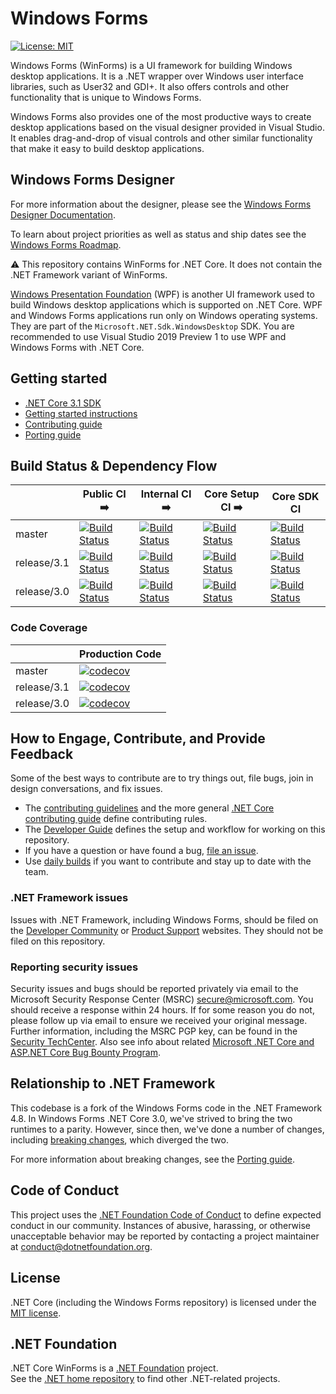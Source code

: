 # Windows Forms

[![License: MIT](https://img.shields.io/badge/License-MIT-green.svg)](https://github.com/dotnet/winforms/blob/master/LICENSE.TXT)

Windows Forms (WinForms) is a UI framework for building Windows desktop applications. It is a .NET wrapper over Windows user interface libraries, such as User32 and GDI+. It also offers controls and other functionality that is unique to Windows Forms.

Windows Forms also provides one of the most productive ways to create desktop applications based on the visual designer provided in Visual Studio. It enables drag-and-drop of visual controls and other similar functionality that make it easy to build desktop applications.

## Windows Forms Designer
For more information about the designer, please see the [Windows Forms Designer Documentation](docs/winforms-designer.md).

To learn about project priorities as well as status and ship dates see the [Windows Forms Roadmap](roadmap.md).

:warning: This repository contains WinForms for .NET Core. It does not contain the .NET Framework variant of WinForms.

[Windows Presentation Foundation](https://github.com/dotnet/wpf) (WPF) is another UI framework used to build Windows desktop applications which is supported on .NET Core. WPF and Windows Forms applications  run only on Windows operating systems. They are part of the `Microsoft.NET.Sdk.WindowsDesktop` SDK. You are recommended to use Visual Studio 2019 Preview 1 to use WPF and Windows Forms with .NET Core.

## Getting started

* [.NET Core 3.1 SDK](https://dotnet.microsoft.com/download/dotnet-core/3.1)
* [Getting started instructions][getting-started]
* [Contributing guide][contributing]
* [Porting guide][porting-guidelines]

## Build Status & Dependency Flow

|               | Public CI                                  :arrow_right:  | Internal CI                                    :arrow_right:  | Core Setup CI                                     :arrow_right:  | Core SDK CI                                                   |
|-------------  |---------------------------------------------------------  |-------------------------------------------------------------  |----------------------------------------------------------------  |-------------------------------------------------------------  |
| master        | [![Build Status][master-public-build]][public-build]      | [![Build Status][master-internal-build]][internal-build]      | [![Build Status][master-core-setup-build]][core-setup-build]     | [![Build Status][master-core-sdk-build]][core-sdk-build]      |
| release/3.1   | [![Build Status][release31-public-build]][public-build]   | [![Build Status][release31-internal-build]][internal-build]   | [![Build Status][release31-core-setup-build]][core-setup-build]  | [![Build Status][release31-core-sdk-build]][core-sdk-build]   |
| release/3.0   | [![Build Status][release3-public-build]][public-build]    | [![Build Status][release3-internal-build]][internal-build]    | [![Build Status][release3-core-setup-build]][core-setup-build]   | [![Build Status][release3-core-sdk-build]][core-sdk-build]    |

### Code Coverage

|               | Production Code                                   | 
|-------------  |-------------------------------------------------  |
| master        | [![codecov][master-coverage-prod]][coverage]      |
| release/3.1   | [![codecov][release31-coverage-prod]][coverage]   |
| release/3.0   | [![codecov][release3-coverage-prod]][coverage]    |


## How to Engage, Contribute, and Provide Feedback

Some of the best ways to contribute are to try things out, file bugs, join in design conversations, and fix issues.

* The [contributing guidelines][contributing] and the more general [.NET Core contributing guide](https://github.com/dotnet/corefx/blob/master/Documentation/project-docs/contributing.md) define contributing rules.
* The [Developer Guide](docs/developer-guide.md) defines the setup and workflow for working on this repository.
* If you have a question or have found a bug, [file an issue](https://github.com/dotnet/winforms/issues/new?template=bug_report.md).
* Use [daily builds][getting-started] if you want to contribute and stay up to date with the team.

### .NET Framework issues

Issues with .NET Framework, including Windows Forms, should be filed on the [Developer Community](https://developercommunity.visualstudio.com/spaces/61/index.html) or [Product Support](https://support.microsoft.com/en-us/contactus?ws=support) websites. They should not be filed on this repository.

### Reporting security issues

Security issues and bugs should be reported privately via email to the Microsoft Security Response Center (MSRC) <secure@microsoft.com>. You should receive a response within 24 hours. If for some reason you do not, please follow up via email to ensure we received your original message. Further information, including the MSRC PGP key, can be found in the [Security TechCenter](https://www.microsoft.com/msrc/faqs-report-an-issue). Also see info about related [Microsoft .NET Core and ASP.NET Core Bug Bounty Program](https://www.microsoft.com/msrc/bounty-dot-net-core).

## Relationship to .NET Framework

This codebase is a fork of the Windows Forms code in the .NET Framework 4.8. In Windows Forms .NET Core 3.0, we've strived to bring the two runtimes to a parity. However, since then, we've done a number of changes, including [breaking changes](https://docs.microsoft.com/dotnet/core/compatibility/winforms), which diverged the two.

For more information about breaking changes, see the [Porting guide][porting-guidelines].

## Code of Conduct

This project uses the [.NET Foundation Code of Conduct](https://dotnetfoundation.org/code-of-conduct) to define expected conduct in our community. Instances of abusive, harassing, or otherwise unacceptable behavior may be reported by contacting a project maintainer at conduct@dotnetfoundation.org.

## License

.NET Core (including the Windows Forms repository) is licensed under the [MIT license](LICENSE.TXT).

## .NET Foundation

.NET Core WinForms is a [.NET Foundation](https://www.dotnetfoundation.org/projects) project.<br />
See the [.NET home repository](https://github.com/Microsoft/dotnet) to find other .NET-related projects.

[getting-started]: docs/getting-started.md
[contributing]: docs/contributing.md
[porting-guidelines]: docs/porting-guidelines.md

[master-public-build]: https://dev.azure.com/dnceng/public/_apis/build/status/267?branchName=master
[release3-public-build]: https://dev.azure.com/dnceng/public/_apis/build/status/267?branchName=release%2f3.0
[release31-public-build]: https://dev.azure.com/dnceng/public/_apis/build/status/267?branchName=release%2f3.1
[public-build]: https://dnceng.visualstudio.com/public/_build?definitionId=267

[master-internal-build]: https://dev.azure.com/dnceng/internal/_apis/build/status/164?branchName=master
[release3-internal-build]: https://dev.azure.com/dnceng/internal/_apis/build/status/164?branchName=release%2f3.0
[release31-internal-build]: https://dev.azure.com/dnceng/internal/_apis/build/status/164?branchName=release%2f3.1
[internal-build]: https://dnceng.visualstudio.com/internal/_build?definitionId=164

[master-core-setup-build]: https://dev.azure.com/dnceng/internal/_apis/build/status/288?branchName=master
[release3-core-setup-build]: https://dev.azure.com/dnceng/internal/_apis/build/status/288?branchName=release%2f3.0
[release31-core-setup-build]: https://dev.azure.com/dnceng/internal/_apis/build/status/288?branchName=release%2f3.1
[core-setup-build]: https://dev.azure.com/dnceng/internal/_build?definitionId=288

[master-core-sdk-build]: https://dev.azure.com/dnceng/internal/_apis/build/status/286?branchName=master
[release3-core-sdk-build]: https://dev.azure.com/dnceng/internal/_apis/build/status/286?branchName=release%2f3.0.1xx
[release31-core-sdk-build]: https://dev.azure.com/dnceng/internal/_apis/build/status/286?branchName=release%2f3.1.1xx
[core-sdk-build]: https://dev.azure.com/dnceng/internal/_build?definitionId=286

[master-coverage-prod]: https://codecov.io/gh/dotnet/winforms/branch/master/graph/badge.svg?flag=production
[release3-coverage-prod]: https://codecov.io/gh/dotnet/winforms/branch/release%2F3.0/graph/badge.svg?flag=production
[release31-coverage-prod]: https://codecov.io/gh/dotnet/winforms/branch/release%2F3.1/graph/badge.svg?flag=production
[coverage]: https://codecov.io/gh/dotnet/winforms
